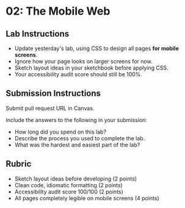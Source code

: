 02: The Mobile Web
===

## Lab Instructions
* Update yesterday's lab, using CSS to design all pages **for mobile screens**.
* Ignore how your page looks on larger screens for now.
* Sketch layout ideas in your sketchbook before applying CSS.
* Your accessibility audit score should still be 100%.

## Submission Instructions
Submit pull request URL in Canvas.

Include the answers to the following in your submission:

* How long did you spend on this lab?
* Describe the process you used to complete the lab.
* What was the hardest and easiest part of the lab?

## Rubric
* Sketch layout ideas before developing (2 points)
* Clean code, idiomatic formatting (2 points)
* Accessibility audit score 100/100 (2 points)
* All pages completely legible on mobile screens (4 points)

